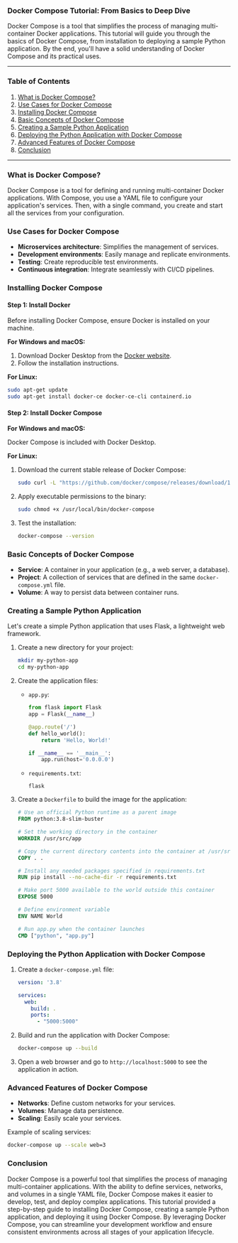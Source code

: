 ### Docker Compose Tutorial: From Basics to Deep Dive

Docker Compose is a tool that simplifies the process of managing multi-container Docker applications. This tutorial will guide you through the basics of Docker Compose, from installation to deploying a sample Python application. By the end, you'll have a solid understanding of Docker Compose and its practical uses.

---

### Table of Contents
1. [What is Docker Compose?](#what-is-docker-compose)
2. [Use Cases for Docker Compose](#use-cases-for-docker-compose)
3. [Installing Docker Compose](#installing-docker-compose)
4. [Basic Concepts of Docker Compose](#basic-concepts-of-docker-compose)
5. [Creating a Sample Python Application](#creating-a-sample-python-application)
6. [Deploying the Python Application with Docker Compose](#deploying-the-python-application-with-docker-compose)
7. [Advanced Features of Docker Compose](#advanced-features-of-docker-compose)
8. [Conclusion](#conclusion)

---

### What is Docker Compose?

Docker Compose is a tool for defining and running multi-container Docker applications. With Compose, you use a YAML file to configure your application's services. Then, with a single command, you create and start all the services from your configuration.

### Use Cases for Docker Compose

- **Microservices architecture**: Simplifies the management of services.
- **Development environments**: Easily manage and replicate environments.
- **Testing**: Create reproducible test environments.
- **Continuous integration**: Integrate seamlessly with CI/CD pipelines.

### Installing Docker Compose

#### Step 1: Install Docker

Before installing Docker Compose, ensure Docker is installed on your machine.

**For Windows and macOS:**

1. Download Docker Desktop from the [Docker website](https://www.docker.com/products/docker-desktop).
2. Follow the installation instructions.

**For Linux:**

```bash
sudo apt-get update
sudo apt-get install docker-ce docker-ce-cli containerd.io
```

#### Step 2: Install Docker Compose

**For Windows and macOS:**

Docker Compose is included with Docker Desktop.

**For Linux:**

1. Download the current stable release of Docker Compose:

    ```bash
    sudo curl -L "https://github.com/docker/compose/releases/download/1.29.2/docker-compose-$(uname -s)-$(uname -m)" -o /usr/local/bin/docker-compose
    ```

2. Apply executable permissions to the binary:

    ```bash
    sudo chmod +x /usr/local/bin/docker-compose
    ```

3. Test the installation:

    ```bash
    docker-compose --version
    ```

### Basic Concepts of Docker Compose

- **Service**: A container in your application (e.g., a web server, a database).
- **Project**: A collection of services that are defined in the same `docker-compose.yml` file.
- **Volume**: A way to persist data between container runs.

### Creating a Sample Python Application

Let's create a simple Python application that uses Flask, a lightweight web framework.

1. Create a new directory for your project:

    ```bash
    mkdir my-python-app
    cd my-python-app
    ```

2. Create the application files:

    - `app.py`:

        ```python
        from flask import Flask
        app = Flask(__name__)

        @app.route('/')
        def hello_world():
            return 'Hello, World!'

        if __name__ == '__main__':
            app.run(host='0.0.0.0')
        ```

    - `requirements.txt`:

        ```
        flask
        ```

3. Create a `Dockerfile` to build the image for the application:

    ```dockerfile
    # Use an official Python runtime as a parent image
    FROM python:3.8-slim-buster

    # Set the working directory in the container
    WORKDIR /usr/src/app

    # Copy the current directory contents into the container at /usr/src/app
    COPY . .

    # Install any needed packages specified in requirements.txt
    RUN pip install --no-cache-dir -r requirements.txt

    # Make port 5000 available to the world outside this container
    EXPOSE 5000

    # Define environment variable
    ENV NAME World

    # Run app.py when the container launches
    CMD ["python", "app.py"]
    ```

### Deploying the Python Application with Docker Compose

1. Create a `docker-compose.yml` file:

    ```yaml
    version: '3.8'

    services:
      web:
        build: .
        ports:
          - "5000:5000"
    ```

2. Build and run the application with Docker Compose:

    ```bash
    docker-compose up --build
    ```

3. Open a web browser and go to `http://localhost:5000` to see the application in action.

### Advanced Features of Docker Compose

- **Networks**: Define custom networks for your services.
- **Volumes**: Manage data persistence.
- **Scaling**: Easily scale your services.

Example of scaling services:

```bash
docker-compose up --scale web=3
```

### Conclusion

Docker Compose is a powerful tool that simplifies the process of managing multi-container applications. With the ability to define services, networks, and volumes in a single YAML file, Docker Compose makes it easier to develop, test, and deploy complex applications. This tutorial provided a step-by-step guide to installing Docker Compose, creating a sample Python application, and deploying it using Docker Compose. By leveraging Docker Compose, you can streamline your development workflow and ensure consistent environments across all stages of your application lifecycle.
